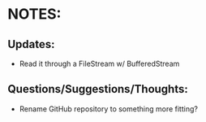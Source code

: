 # NOTES:

## Updates:
- Read it through a FileStream w/ BufferedStream

## Questions/Suggestions/Thoughts:
- Rename GitHub repository to something more fitting?
